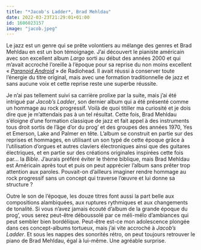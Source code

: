 ```yaml
---
title: "*Jacob's Ladder*, Brad Mehldau"
date: 2022-03-23T21:29:01+01:00
id: 1606023157 
image: "jacob.jpeg"
---
```


Le jazz est un genre qui se prête volontiers au mélange des genres et Brad Mehldau en est un bon témoignage. J’ai découvert le pianiste américain avec son excellent album *Largo* sorti au début des années 2000 et qui m’avait accroché l’oreille à l’époque pour sa reprise du non moins excellent « [*Paranoid Android*](https://www.youtube.com/watch?v=NZGQp6sWM4s) » de Radiohead. Il avait réussi à conserver toute l’énergie du titre original, mais avec une formation traditionnelle de jazz et sans aucune voix et cette reprise reste une superbe réussite.

Je n’ai pas tellement suivi sa carrière prolixe par la suite, mais j’ai été intrigué par *Jacob’s Ladder*, son dernier album qui a été présenté comme un hommage au rock progressif. Voilà de quoi titiller ma curiosité et je dois dire que je m’attendais pas à un tel résultat. Cette fois, Brad Mehldau s’éloigne d’une formation classique de jazz et fait appel à des instruments tous droit sortis de l’âge d’or du prog’ et des groupes des années 1970, Yes et Emerson, Lake and Palmer en tête. L’album se construit en partie sur des reprises et hommages, en utilisant un son typé de cette époque grâce à l’utilisation d’orgues et autres claviers électroniques ainsi que des guitares électriques, et en partie sur des créations originales inspirées cette fois par… la *Bible*. J’aurais préféré éviter le thème biblique, mais Brad Mehldau est Américain après tout et puis on peut apprécier l’album sans prêter trop attention aux paroles. Pouvait-on d’ailleurs imaginer rendre hommage au rock progressif sans un concept qui traverse l’œuvre et lui donne sa structure ?

Outre le son de l’époque, les douze titres font aussi la part belle aux compositions alambiquées, aux ruptures rythmiques et aux changements de tonalité. Si vous n’avez jamais écouté d’album de la grande époque du prog’, vous serez peut-être déboussolé par ce méli-mélo d’ambiances qui peut sembler bien bordélique. Peut-être est-ce mon adolescence plongée dans ces concept-albums tortueux, mais j’ai vite accroché à *Jacob’s Ladder*. Et sous les nappes des sonorités rétro, on peut toujours retrouver le piano de Brad Mehldau, égal à lui-même. Une agréable surprise.